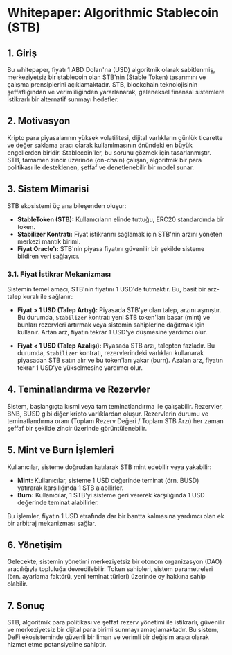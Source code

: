 # Whitepaper: Algorithmic Stablecoin (STB)

## 1. Giriş

Bu whitepaper, fiyatı 1 ABD Doları'na (USD) algoritmik olarak sabitlenmiş, merkeziyetsiz bir stablecoin olan STB'nin (Stable Token) tasarımını ve çalışma prensiplerini açıklamaktadır. STB, blockchain teknolojisinin şeffaflığından ve verimliliğinden yararlanarak, geleneksel finansal sistemlere istikrarlı bir alternatif sunmayı hedefler.

## 2. Motivasyon

Kripto para piyasalarının yüksek volatilitesi, dijital varlıkların günlük ticarette ve değer saklama aracı olarak kullanılmasının önündeki en büyük engellerden biridir. Stablecoin'ler, bu sorunu çözmek için tasarlanmıştır. STB, tamamen zincir üzerinde (on-chain) çalışan, algoritmik bir para politikası ile desteklenen, şeffaf ve denetlenebilir bir model sunar.

## 3. Sistem Mimarisi

STB ekosistemi üç ana bileşenden oluşur:

- **StableToken (STB):** Kullanıcıların elinde tuttuğu, ERC20 standardında bir token.
- **Stabilizer Kontratı:** Fiyat istikrarını sağlamak için STB'nin arzını yöneten merkezi mantık birimi.
- **Fiyat Oracle'ı:** STB'nin piyasa fiyatını güvenilir bir şekilde sisteme bildiren veri sağlayıcı.

### 3.1. Fiyat İstikrar Mekanizması

Sistemin temel amacı, STB'nin fiyatını 1 USD'de tutmaktır. Bu, basit bir arz-talep kuralı ile sağlanır:

- **Fiyat > 1 USD (Talep Artışı):** Piyasada STB'ye olan talep, arzını aşmıştır. Bu durumda, `Stabilizer` kontratı yeni STB token'ları basar (mint) ve bunları rezervleri artırmak veya sistemin sahiplerine dağıtmak için kullanır. Artan arz, fiyatın tekrar 1 USD'ye düşmesine yardımcı olur.

- **Fiyat < 1 USD (Talep Azalışı):** Piyasada STB arzı, talepten fazladır. Bu durumda, `Stabilizer` kontratı, rezervlerindeki varlıkları kullanarak piyasadan STB satın alır ve bu token'ları yakar (burn). Azalan arz, fiyatın tekrar 1 USD'ye yükselmesine yardımcı olur.

## 4. Teminatlandırma ve Rezervler

Sistem, başlangıçta kısmi veya tam teminatlandırma ile çalışabilir. Rezervler, BNB, BUSD gibi diğer kripto varlıklardan oluşur. Rezervlerin durumu ve teminatlandırma oranı (Toplam Rezerv Değeri / Toplam STB Arzı) her zaman şeffaf bir şekilde zincir üzerinde görüntülenebilir.

## 5. Mint ve Burn İşlemleri

Kullanıcılar, sisteme doğrudan katılarak STB mint edebilir veya yakabilir:

- **Mint:** Kullanıcılar, sisteme 1 USD değerinde teminat (örn. BUSD) yatırarak karşılığında 1 STB alabilirler.
- **Burn:** Kullanıcılar, 1 STB'yi sisteme geri vererek karşılığında 1 USD değerinde teminat alabilirler.

Bu işlemler, fiyatın 1 USD etrafında dar bir bantta kalmasına yardımcı olan ek bir arbitraj mekanizması sağlar.

## 6. Yönetişim

Gelecekte, sistemin yönetimi merkeziyetsiz bir otonom organizasyon (DAO) aracılığıyla topluluğa devredilebilir. Token sahipleri, sistem parametreleri (örn. ayarlama faktörü, yeni teminat türleri) üzerinde oy hakkına sahip olabilir.

## 7. Sonuç

STB, algoritmik para politikası ve şeffaf rezerv yönetimi ile istikrarlı, güvenilir ve merkeziyetsiz bir dijital para birimi sunmayı amaçlamaktadır. Bu sistem, DeFi ekosisteminde güvenli bir liman ve verimli bir değişim aracı olarak hizmet etme potansiyeline sahiptir.
